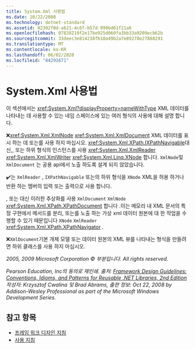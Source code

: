 ```yaml
---
title: System.Xml 사용법
ms.date: 10/22/2008
ms.technology: dotnet-standard
ms.assetid: 82302f0d-a621-4c6f-b57d-999bd61f21a6
ms.openlocfilehash: 07828219f2e17be925d060fa3bb33a9209ecb62b
ms.sourcegitcommit: 33deec3e814238fb18a49b2a7e89278e27888291
ms.translationtype: MT
ms.contentlocale: ko-KR
ms.lasthandoff: 06/02/2020
ms.locfileid: "84291671"
---
```

# <a name="systemxml-usage"></a>System.Xml 사용법
이 섹션에서는 <xref:System.Xml?displayProperty=nameWithType> XML 데이터를 나타내는 데 사용할 수 있는 네임 스페이스에 있는 여러 형식의 사용에 대해 설명 합니다.

 ❌<xref:System.Xml.XmlNode> <xref:System.Xml.XmlDocument> XML 데이터를 표시 하는 데 또는를 사용 하지 마십시오. <xref:System.Xml.XPath.IXPathNavigable>대신,, 또는 하위 형식의 인스턴스를 사용 <xref:System.Xml.XmlReader> <xref:System.Xml.XmlWriter> <xref:System.Xml.Linq.XNode> 합니다. `XmlNode`및 `XmlDocument` 는 공용 api에서 노출 하도록 설계 되지 않았습니다.

 ✔️는 `XmlReader` , `IXPathNavigable` 또는의 하위 형식을 `XNode` XML을 허용 하거나 반환 하는 멤버의 입력 또는 출력으로 사용 합니다.

 , 또는 대신 이러한 추상화를 사용 `XmlDocument` `XmlNode` <xref:System.Xml.XPath.XPathDocument> 합니다 .이는 메모리 내 XML 문서의 특정 구현에서 메서드를 분리, 또는를 노출 하는 가상 xml 데이터 원본에 대 한 작업을 수행할 수 있기 때문입니다 `XNode` `XmlReader` <xref:System.Xml.XPath.XPathNavigator> .

 ❌`XmlDocument`기본 개체 모델 또는 데이터 원본의 XML 뷰를 나타내는 형식을 만들려면 하위 클래스를 사용 하지 마십시오.

 *2005, 2009 Microsoft Corporation © 부분입니다. All rights reserved.*

 *Pearson Education, Inc의 동의로 재인쇄. 출처: [Framework Design Guidelines: Conventions, Idioms, and Patterns for Reusable .NET Libraries, 2nd Edition](https://www.informit.com/store/framework-design-guidelines-conventions-idioms-and-9780321545619) 작성자: Krzysztof Cwalina 및 Brad Abrams, 출판 정보: Oct 22, 2008 by Addison-Wesley Professional as part of the Microsoft Windows Development Series.*

## <a name="see-also"></a>참고 항목

- [프레임 워크 디자인 지침](index.md)
- [사용 지침](usage-guidelines.md)
